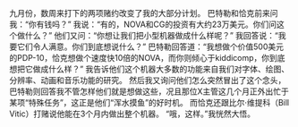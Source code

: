 九月份，数周来打下的两项赌约改变了我的大部分计划。
巴特勒和恰克前来问我：“你有钱吗？”
我说：“有的，NOVA和CG的投资有大约23万美元。你们问这个做什么？”
他们又问：“你想让我们把小型机器做成什么样呢？”
我回答说：“我要它们令人满意。你们到底想说什么？”
巴特勒回答道：“我想做个价值500美元的PDP-10，恰克想做个速度快10倍的NOVA，而你则倾心于kiddicomp，你到底想把它做成什么样？”
我告诉他们这个机器大多数的功能来自我们对字体、绘图、分辨率、动画和音乐功能的研究。
然后我又询问他们怎么突然冒出了这个念头，巴特勒则回答我不管怎样他们就是想做这些，况且那位X主管这几个月正外出忙于某项“特殊任务”，这正是他们“浑水摸鱼”的好时机。
而恰克还跟比尔·维提科（Bill Vitic）打赌说他能在3个月内做出整个机器。
“哦，这样。”我恍然大悟。
